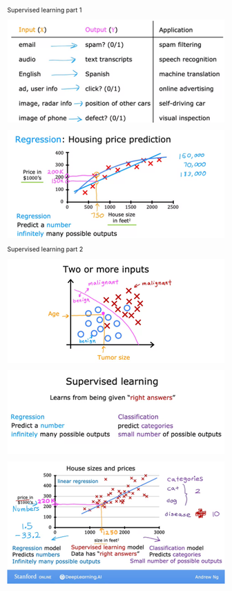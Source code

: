 Supervised learning part 1

![](../images/Supervised%20learning%20part%201.png)


![](../images/Supervised%20learning%20part%201_1.png)


Supervised learning part 2


![](../images/Supervised%20learning%20part%202.png)

![](../images/Supervised%20learning%20part%202_1.png)

![](../images/Linear%20regression%20model%20part%201.png)

